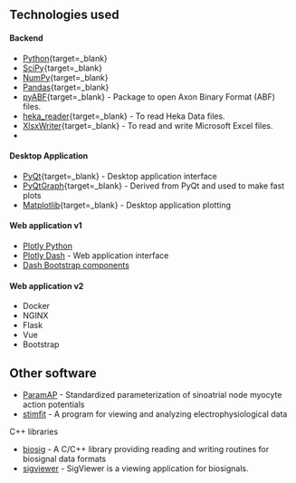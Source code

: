 ## Technologies used

#### Backend

 - [Python][Python]{target=_blank}
 - [SciPy][SciPy]{target=_blank}
 - [NumPy][NumPy]{target=_blank}
 - [Pandas][Pandas]{target=_blank}
 - [pyABF][pyABF]{target=_blank} - Package to open Axon Binary Format (ABF) files.
 - [heka_reader][heka_reader]{target=_blank} - To read Heka Data files.
 - [XlsxWriter][XlsxWriter]{target=_blank} - To read and write Microsoft Excel files.
 -
#### Desktop Application

 - [PyQt][PyQt]{target=_blank} - Desktop application interface
 - [PyQtGraph][pyqtgraph]{target=_blank} - Derived from PyQt and used to make fast plots
 - [Matplotlib][Matplotlib]{target=_blank} - Desktop application plotting

#### Web application v1

 - [Plotly Python][Plotly]
 - [Plotly Dash][Dash] - Web application interface
 - [Dash Bootstrap components][Dash Bootstrap components]

#### Web application v2

 - Docker
 - NGINX
 - Flask
 - Vue
 - Bootstrap
  
[Python]: https://www.python.org/
[SciPy]: https://www.scipy.org/
[Pandas]: https://pandas.pydata.org/
[NumPy]: https://www.numpy.org/
[pyABF]: https://github.com/swharden/pyABF
[heka_reader]: https://github.com/campagnola/heka_reader
[TkInter]: https://docs.python.org/3/library/tkinter.html
[PyQt]: https://riverbankcomputing.com/software/pyqt/intro
[pyqtgraph]: http://www.pyqtgraph.org/
[XlsxWriter]: https://xlsxwriter.readthedocs.io/
[Matplotlib]: https://matplotlib.org/
[Plotly]: https://plot.ly/python/
[Dash]: https://plot.ly/products/dash/
[Dash Bootstrap components]: https://dash-bootstrap-components.opensource.faculty.ai/

## Other software

 - [ParamAP][ParamAP] - Standardized parameterization of sinoatrial node myocyte action potentials
 - [stimfit][stimfit] - A program for viewing and analyzing electrophysiological data

C++ libraries

 - [biosig][biosig] - A C/C++ library providing reading and writing routines for biosignal data formats
 - [sigviewer][sigviewer] - SigViewer is a viewing application for biosignals.

[ParamAP]: https://github.com/christianrickert/ParamAP
[stimfit]: https://github.com/neurodroid/stimfit
[biosig]: http://biosig.sourceforge.net/projects.html
[sigviewer]: https://github.com/cbrnr/sigviewer
